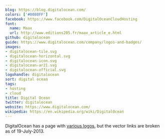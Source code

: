 ```yaml
---
blog: https://blog.digitalocean.com/
colors: ['#0080FF']
facebook: https://www.facebook.com/DigitalOceanCloudHosting
font:
  name: Maax
  url: http://www.editions205.fr/maax_article_e.html
github: digitalocean
guide: https://www.digitalocean.com/company/logos-and-badges/
images:
- digitalocean-tile.svg
- digitalocean-horizontal.svg
- digitalocean-icon.svg
- digitalocean-ar21.svg
- digitalocean-official.svg
logohandle: digitalocean
sort: digital ocean
tags:
- hosting
- cloud
title: Digital Ocean
twitter: digitalocean
website: https://www.digitalocean.com/
wikipedia: https://en.wikipedia.org/wiki/DigitalOcean
---
```


DigitalOcean has a page with [various logos](https://www.digitalocean.com/badges-and-logos), but the vector links are broken as of 19-July-2013.
